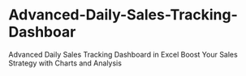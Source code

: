 # Advanced-Daily-Sales-Tracking-Dashboar
Advanced Daily Sales Tracking Dashboard in Excel Boost Your Sales Strategy with Charts and Analysis
